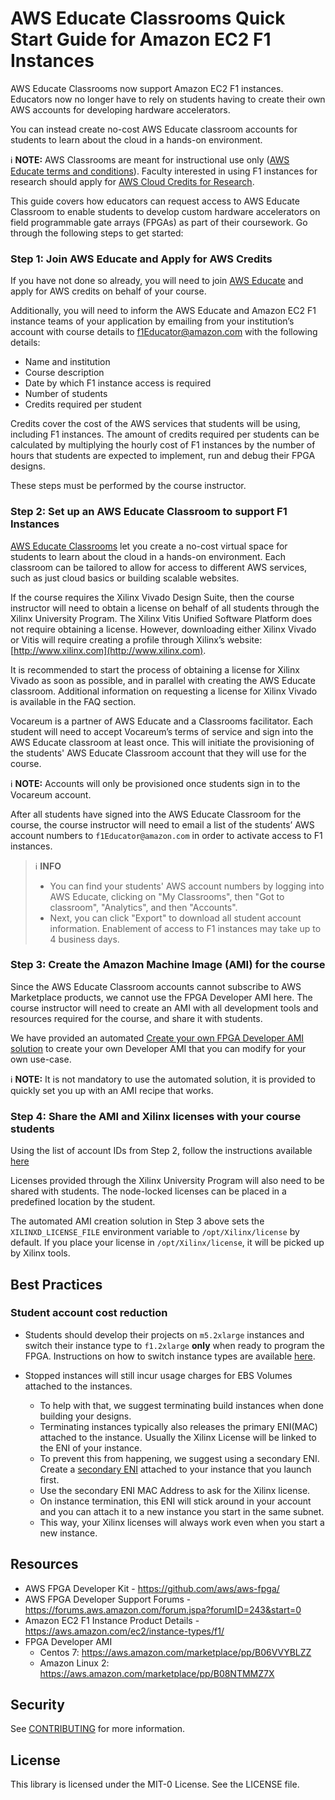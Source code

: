 # AWS Educate Classrooms Quick Start Guide for Amazon EC2 F1 Instances

AWS Educate Classrooms now support Amazon EC2 F1 instances. 
Educators now no longer have to rely on students having to create their own AWS accounts for developing hardware accelerators. 

You can instead create no-cost AWS Educate classroom accounts for students to learn about the cloud in a hands-on environment. 

ℹ️ **NOTE:** AWS Classrooms are meant for instructional use only ([AWS Educate terms and conditions](https://www.awseducate.com/registrationtandc)). Faculty interested in using F1 instances for research should apply for [AWS Cloud Credits for Research](https://aws.amazon.com/government-education/research-and-technical-computing/cloud-credit-for-research/).

This guide covers how educators can request access to AWS Educate Classroom to enable students to develop custom hardware accelerators 
on field programmable gate arrays (FPGAs) as part of their coursework. Go through the following steps to get started:

### Step 1: Join AWS Educate and Apply for AWS Credits

If you have not done so already, you will need to join [AWS Educate](https://aws.amazon.com/education/awseducate/) 
and apply for AWS credits on behalf of your course.

Additionally, you will need to inform the AWS Educate and Amazon EC2 F1 instance teams of your application by emailing 
from your institution’s account with course details to f1Educator@amazon.com with the following details:

* Name and institution
* Course description
* Date by which F1 instance access is required
* Number of students
* Credits required per student

Credits cover the cost of the AWS services that students will be using, including F1 instances. 
The amount of credits required per students can be calculated by multiplying the hourly cost of F1 instances by 
the number of hours that students are expected to implement, run and debug their FPGA designs.

These steps must be performed by the course instructor.

### Step 2: Set up an AWS Educate Classroom to support F1 Instances

[AWS Educate Classrooms](https://aws.amazon.com/education/awseducate/classrooms/) let you create a no-cost virtual space for students to learn about the cloud in a hands-on environment. 
Each classroom can be tailored to allow for access to different AWS services, such as just cloud basics or building scalable websites. 

If the course requires the Xilinx Vivado Design Suite, then the course instructor will need to obtain a license on behalf of all students through the Xilinx University Program. 
The Xilinx Vitis Unified Software Platform does not require obtaining a license. 
However, downloading either Xilinx Vivado or Vitis will require creating a profile through Xilinx’s website: [http://www.xilinx.com](http://www.xilinx.com).

It is recommended to start the process of obtaining a license for Xilinx Vivado as soon as possible, and in parallel with creating the AWS Educate classroom. 
Additional information on requesting a license for Xilinx Vivado is available in the FAQ section.

Vocareum is a partner of AWS Educate and a Classrooms facilitator. Each student will need to accept Vocareum’s terms of service and sign into the AWS Educate classroom at least once. 
This will initiate the provisioning of the students' AWS Educate Classroom account that they will use for the course. 

ℹ️ **NOTE:** Accounts will only be provisioned once students sign in to the Vocareum account.

After all students have signed into the AWS Educate Classroom for the course, the course instructor will need to email a list of the students’ AWS account numbers to `f1Educator@amazon.com` in order to activate access to F1 instances.

> ℹ️ **INFO**  
> * You can find your students' AWS account numbers by logging into AWS Educate, clicking on "My Classrooms", then "Got to classroom", "Analytics", and then "Accounts".
> * Next, you can click "Export" to download all student account information. Enablement of access to F1 instances may take up to 4 business days.

### Step 3: Create the Amazon Machine Image (AMI) for the course

Since the AWS Educate Classroom accounts cannot subscribe to AWS Marketplace products, we cannot use the FPGA Developer AMI here.
The course instructor will need to create an AMI with all development tools and resources required for the course, and share it with students. 

We have provided an automated [Create your own FPGA Developer AMI solution](./src/dev_ami_build_recipes/al2/README.md) to create your own Developer AMI that you can modify for your own use-case.

ℹ️ **NOTE:** It is not mandatory to use the automated solution, it is provided to quickly set you up with an AMI recipe that works.

### Step 4: Share the AMI and Xilinx licenses with your course students

Using the list of account IDs from Step 2, follow the instructions available [here](https://docs.aws.amazon.com/AWSEC2/latest/UserGuide/sharingamis-explicit.html)

Licenses provided through the Xilinx University Program will also need to be shared with students. 
The node-locked licenses can be placed in a predefined location by the student. 

The automated AMI creation solution in Step 3 above sets the `XILINXD_LICENSE_FILE` environment variable to `/opt/Xilinx/license` by default. If you place your license in `/opt/Xilinx/license`, it will be picked up by Xilinx tools.

## Best Practices

### Student account cost reduction

* Students should develop their projects on `m5.2xlarge` instances and switch their instance type to `f1.2xlarge` **only** when ready to program the FPGA. 
Instructions on how to switch instance types are available [here](https://docs.aws.amazon.com/AWSEC2/latest/UserGuide/ec2-instance-resize.html#resize-ebs-backed-instance).

* Stopped instances will still incur usage charges for EBS Volumes attached to the instances. 
  * To help with that, we suggest terminating build instances when done building your designs.
  * Terminating instances typically also releases the primary ENI(MAC) attached to the instance. Usually the Xilinx License will be linked to the ENI of your instance.
  * To prevent this from happening, we suggest using a secondary ENI. Create a [secondary ENI](https://docs.aws.amazon.com/AWSEC2/latest/UserGuide/using-eni.html) attached to your instance that you launch first.
  * Use the secondary ENI MAC Address to ask for the Xilinx license.
  * On instance termination, this ENI will stick around in your account and you can attach it to a new instance you start in the same subnet.
  * This way, your Xilinx licenses will always work even when you start a new instance.


## Resources

* AWS FPGA Developer Kit - https://github.com/aws/aws-fpga/
* AWS FPGA Developer Support Forums - https://forums.aws.amazon.com/forum.jspa?forumID=243&start=0
* Amazon EC2 F1 Instance Product Details - https://aws.amazon.com/ec2/instance-types/f1/
* FPGA Developer AMI
    * Centos 7: https://aws.amazon.com/marketplace/pp/B06VVYBLZZ
    * Amazon Linux 2: https://aws.amazon.com/marketplace/pp/B08NTMMZ7X
    
## Security

See [CONTRIBUTING](CONTRIBUTING.md#security-issue-notifications) for more information.

## License

This library is licensed under the MIT-0 License. See the LICENSE file.

